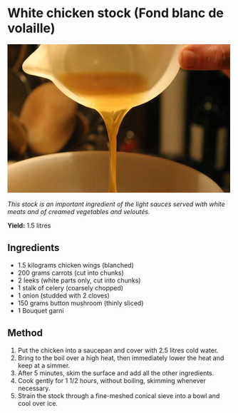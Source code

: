 # White chicken stock (Fond blanc de volaille)

![White chicken stock (Fond blanc de volaille)](resources/chicken-stock.png)

*This stock is an important ingredient of the light sauces served with white meats and of creamed vegetables and veloutés.*

**Yield:** 1.5 litres

## Ingredients
- 1.5 kilograms chicken wings (blanched)
- 200 grams carrots (cut into chunks)
- 2 leeks (white parts only, cut into chunks)
- 1 stalk of celery (coarsely chopped)
- 1 onion (studded with 2 cloves)
- 150 grams button mushroom (thinly sliced)
- 1 Bouquet garni

## Method
1. Put the chicken into a saucepan and cover with 2.5 litres cold water. 
1. Bring to the boil over a high heat, then immediately lower the heat and keep at a simmer.
1. After 5 minutes, skim the surface and add all the other ingredients. 
1. Cook gently for 1 1/2 hours, without boiling, skimming whenever necessary.
1. Strain the stock through a fine-meshed conical sieve into a bowl and cool over ice.